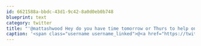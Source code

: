 ```yaml
---
id: 6621588a-bbdc-43d1-9c42-8a0d0eb0b748
blueprint: text
category: twitter
title: "'@mattashwood Hey do you have time tomorrow or Thurs to help on some wireframes for a side-project?"
caption: '<span class="username username_linked">@<a href="https://twitter.com/mattashwood" title="Matt Ashwood">mattashwood</a></span> Hey do you have time tomorrow or Thurs to help on some wireframes for a side-project?'
---
```

